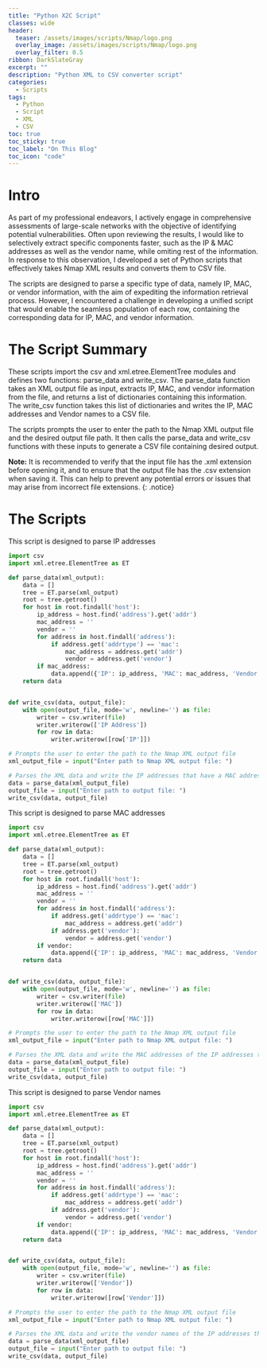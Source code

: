 ```yaml
---
title: "Python X2C Script"
classes: wide
header:
  teaser: /assets/images/scripts/Nmap/logo.png
  overlay_image: /assets/images/scripts/Nmap/logo.png
  overlay_filter: 0.5
ribbon: DarkSlateGray
excerpt: ""
description: "Python XML to CSV converter script"
categories:
  - Scripts
tags:
  - Python
  - Script
  - XML
  - CSV
toc: true
toc_sticky: true
toc_label: "On This Blog"
toc_icon: "code"
---
```


<!-- Toc Color -->
<style>
.toc .nav__title {
  color: #fff;
  font-size: .75em;
  background: #15bf66;
  border-top-left-radius: 4px;
  border-top-right-radius: 4px;
</style>

# Intro

As part of my professional endeavors, I actively engage in comprehensive assessments of large-scale networks with the objective of identifying potential vulnerabilities. Often upon reviewing the results, I would like to selectively extract specific components faster, such as the IP & MAC addresses as well as the vendor name, while omiting rest of the information. In response to this observation, I developed a set of Python scripts that effectively takes Nmap XML results and converts them to CSV file.

<b></b>
The scripts are designed to parse a specific type of data, namely IP, MAC, or vendor information, with the aim of expediting the information retrieval process. However, I encountered a challenge in developing a unified script that would enable the seamless population of each row, containing the corresponding data for IP, MAC, and vendor information.

# The Script Summary

These scripts import the csv and xml.etree.ElementTree modules and defines two functions: parse_data and write_csv. The parse_data function takes an XML output file as input, extracts IP, MAC, and vendor information from the file, and returns a list of dictionaries containing this information. The write_csv function takes this list of dictionaries and writes the IP, MAC addresses and Vendor names to a CSV file.

The scripts prompts the user to enter the path to the Nmap XML output file and the desired output file path. It then calls the parse_data and write_csv functions with these inputs to generate a CSV file containing desired output.

<b></b>

**Note:** It is recommended to verify that the input file has the .xml extension before opening it, and to ensure that the output file has the .csv extension when saving it. This can help to prevent any potential errors or issues that may arise from incorrect file extensions. 
{: .notice}

<b></b>

# The Scripts

This script is designed to parse IP addresses
```python
import csv
import xml.etree.ElementTree as ET

def parse_data(xml_output):
    data = []
    tree = ET.parse(xml_output)
    root = tree.getroot()
    for host in root.findall('host'):
        ip_address = host.find('address').get('addr')
        mac_address = ''
        vendor = ''
        for address in host.findall('address'):
            if address.get('addrtype') == 'mac':
                mac_address = address.get('addr')
                vendor = address.get('vendor')
        if mac_address:
            data.append({'IP': ip_address, 'MAC': mac_address, 'Vendor': vendor})
    return data


def write_csv(data, output_file):
    with open(output_file, mode='w', newline='') as file:
        writer = csv.writer(file)
        writer.writerow(['IP Address'])
        for row in data:
            writer.writerow([row['IP']])

# Prompts the user to enter the path to the Nmap XML output file
xml_output_file = input("Enter path to Nmap XML output file: ")

# Parses the XML data and write the IP addresses that have a MAC address and vendor name to a CSV file
data = parse_data(xml_output_file)
output_file = input("Enter path to output file: ")
write_csv(data, output_file)
```
<b></b>

This script is designed to parse MAC addresses

```python
import csv
import xml.etree.ElementTree as ET

def parse_data(xml_output):
    data = []
    tree = ET.parse(xml_output)
    root = tree.getroot()
    for host in root.findall('host'):
        ip_address = host.find('address').get('addr')
        mac_address = ''
        vendor = ''
        for address in host.findall('address'):
            if address.get('addrtype') == 'mac':
                mac_address = address.get('addr')
            if address.get('vendor'):
                vendor = address.get('vendor')
        if vendor:
            data.append({'IP': ip_address, 'MAC': mac_address, 'Vendor': vendor})
    return data


def write_csv(data, output_file):
    with open(output_file, mode='w', newline='') as file:
        writer = csv.writer(file)
        writer.writerow(['MAC'])
        for row in data:
            writer.writerow([row['MAC']])

# Prompts the user to enter the path to the Nmap XML output file
xml_output_file = input("Enter path to Nmap XML output file: ")

# Parses the XML data and write the MAC addresses of the IP addresses that have a vendor name to a CSV file
data = parse_data(xml_output_file)
output_file = input("Enter path to output file: ")
write_csv(data, output_file)
```
<b></b>

This script is designed to parse Vendor names

```python
import csv
import xml.etree.ElementTree as ET

def parse_data(xml_output):
    data = []
    tree = ET.parse(xml_output)
    root = tree.getroot()
    for host in root.findall('host'):
        ip_address = host.find('address').get('addr')
        mac_address = ''
        vendor = ''
        for address in host.findall('address'):
            if address.get('addrtype') == 'mac':
                mac_address = address.get('addr')
            if address.get('vendor'):
                vendor = address.get('vendor')
        if vendor:
            data.append({'IP': ip_address, 'MAC': mac_address, 'Vendor': vendor})
    return data


def write_csv(data, output_file):
    with open(output_file, mode='w', newline='') as file:
        writer = csv.writer(file)
        writer.writerow(['Vendor'])
        for row in data:
            writer.writerow([row['Vendor']])

# Prompts the user to enter the path to the Nmap XML output file
xml_output_file = input("Enter path to Nmap XML output file: ")

# Parses the XML data and write the vendor names of the IP addresses that have a vendor name to a CSV file
data = parse_data(xml_output_file)
output_file = input("Enter path to output file: ")
write_csv(data, output_file)
```